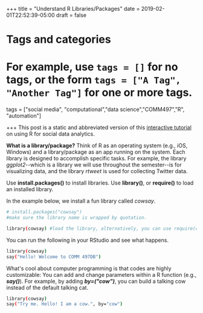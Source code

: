 +++
title = "Understand R Libraries/Packages"
date = 2019-02-01T22:52:39-05:00
draft = false

# Tags and categories
# For example, use `tags = []` for no tags, or the form `tags = ["A Tag", "Another Tag"]` for one or more tags.
tags = ["social media", "computational","data science","COMM497","R", "automation"]

+++
This post is a static and abbreviated version of this [interactive tutorial](https://curiositybits.shinyapps.io/R_social_data_analytics/#section-librariespackages) on using R for social data analytics.

**What is a library/package?**
Think of R as an operating system (e.g., iOS, Windows) and a library/package as an app running on the system. Each library is designed to accomplish specific tasks. For example, the library _ggplot2_--which is a library we will use throughout the semester--is for visualizing data, and the library _rtweet_ is used for collecting Twitter data.

Use **install.packages()** to install libraries. 
Use **library()**, or **require()** to load an installed library. 

In the example below, we install a fun library called _cowsay_.  

```sh
# install.packages("cowsay") 
#make sure the library name is wrapped by quotation. 

library(cowsay) #load the library, alternatively, you can use require(cowsay)
```

You can run the following in your RStudio and see what happens.

```sh
library(cowsay)
say("Hello! Welcome to COMM 497DB")
```

What's cool about computer programming is that codes are highly customizable: You can add and change parameters within a R function (e.g., **_say()_**). For example, by adding **_by=("cow")_**, you can build a talking cow instead of the default talking cat. 

```sh
library(cowsay)
say("Try me. Hello! I am a cow.", by="cow")
```

